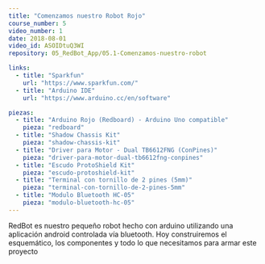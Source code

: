 ```yaml
---
title: "Comenzamos nuestro Robot Rojo"
course_number: 5
video_number: 1
date: 2018-08-01
video_id: ASOIDtuQ3WI
repository: 05_RedBot_App/05.1-Comenzamos-nuestro-robot

links:
  - title: "Sparkfun"
    url: "https://www.sparkfun.com/"
  - title: "Arduino IDE"
    url: "https://www.arduino.cc/en/software"

piezas:
  - title: "Arduino Rojo (Redboard) - Arduino Uno compatible"
    pieza: "redboard"
  - title: "Shadow Chassis Kit"
    pieza: "shadow-chassis-kit"
  - title: "Driver para Motor - Dual TB6612FNG (ConPines)"
    pieza: "driver-para-motor-dual-tb6612fng-conpines"
  - title: "Escudo ProtoShield Kit"
    pieza: "escudo-protoshield-kit"
  - title: "Terminal con tornillo de 2 pines (5mm)"
    pieza: "terminal-con-tornillo-de-2-pines-5mm"
  - title: "Modulo Bluetooth HC-05"
    pieza: "modulo-bluetooth-hc-05"
---
```


RedBot es nuestro pequeño robot hecho con arduino utilizando una aplicación android controlada vía bluetooth. Hoy construiremos el esquemático, los componentes y todo lo que necesitamos para armar este proyecto
